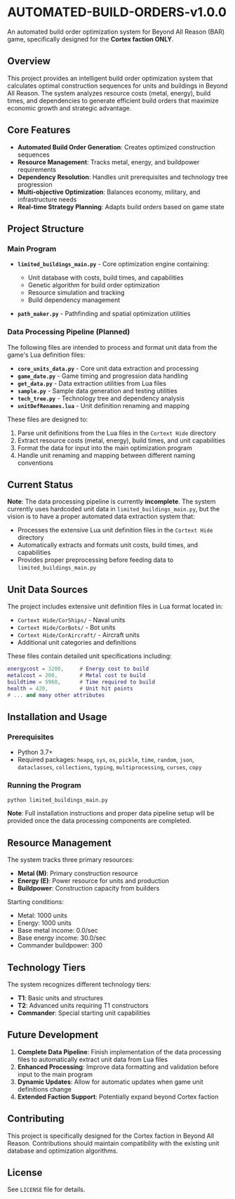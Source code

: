 # AUTOMATED-BUILD-ORDERS-v1.0.0

An automated build order optimization system for Beyond All Reason (BAR) game, specifically designed for the **Cortex faction ONLY**.

## Overview

This project provides an intelligent build order optimization system that calculates optimal construction sequences for units and buildings in Beyond All Reason. The system analyzes resource costs (metal, energy), build times, and dependencies to generate efficient build orders that maximize economic growth and strategic advantage.

## Core Features

- **Automated Build Order Generation**: Creates optimized construction sequences
- **Resource Management**: Tracks metal, energy, and buildpower requirements
- **Dependency Resolution**: Handles unit prerequisites and technology tree progression
- **Multi-objective Optimization**: Balances economy, military, and infrastructure needs
- **Real-time Strategy Planning**: Adapts build orders based on game state

## Project Structure

### Main Program
- **`limited_buildings_main.py`** - Core optimization engine containing:
  - Unit database with costs, build times, and capabilities
  - Genetic algorithm for build order optimization
  - Resource simulation and tracking
  - Build dependency management

- **`path_maker.py`** - Pathfinding and spatial optimization utilities

### Data Processing Pipeline (Planned)

The following files are intended to process and format unit data from the game's Lua definition files:

- **`core_units_data.py`** - Core unit data extraction and processing
- **`game_date.py`** - Game timing and progression data handling  
- **`get_data.py`** - Data extraction utilities from Lua files
- **`sample.py`** - Sample data generation and testing utilities
- **`tech_tree.py`** - Technology tree and dependency analysis
- **`unitDefRenames.lua`** - Unit definition renaming and mapping

These files are designed to:
1. Parse unit definitions from the Lua files in the `Cortext Hide` directory
2. Extract resource costs (metal, energy), build times, and unit capabilities
3. Format the data for input into the main optimization program
4. Handle unit renaming and mapping between different naming conventions

## Current Status

**Note**: The data processing pipeline is currently **incomplete**. The system currently uses hardcoded unit data in `limited_buildings_main.py`, but the vision is to have a proper automated data extraction system that:

- Processes the extensive Lua unit definition files in the `Cortext Hide` directory
- Automatically extracts and formats unit costs, build times, and capabilities
- Provides proper preprocessing before feeding data to `limited_buildings_main.py`

## Unit Data Sources

The project includes extensive unit definition files in Lua format located in:
- `Cortext Hide/CorShips/` - Naval units
- `Cortext Hide/CorBots/` - Bot units  
- `Cortext Hide/CorAircraft/` - Aircraft units
- Additional unit categories and definitions

These files contain detailed unit specifications including:
```lua
energycost = 3200,     # Energy cost to build
metalcost = 200,       # Metal cost to build  
buildtime = 5960,      # Time required to build
health = 420,          # Unit hit points
# ... and many other attributes
```

## Installation and Usage

### Prerequisites
- Python 3.7+
- Required packages: `heapq`, `sys`, `os`, `pickle`, `time`, `random`, `json`, `dataclasses`, `collections`, `typing`, `multiprocessing`, `curses`, `copy`

### Running the Program
```bash
python limited_buildings_main.py
```

**Note**: Full installation instructions and proper data pipeline setup will be provided once the data processing components are completed.

## Resource Management

The system tracks three primary resources:
- **Metal (M)**: Primary construction resource
- **Energy (E)**: Power resource for units and production
- **Buildpower**: Construction capacity from builders

Starting conditions:
- Metal: 1000 units
- Energy: 1000 units  
- Base metal income: 0.0/sec
- Base energy income: 30.0/sec
- Commander buildpower: 300

## Technology Tiers

The system recognizes different technology tiers:
- **T1**: Basic units and structures
- **T2**: Advanced units requiring T1 constructors
- **Commander**: Special starting unit capabilities

## Future Development

1. **Complete Data Pipeline**: Finish implementation of the data processing files to automatically extract unit data from Lua files
2. **Enhanced Processing**: Improve data formatting and validation before input to the main program
3. **Dynamic Updates**: Allow for automatic updates when game unit definitions change
4. **Extended Faction Support**: Potentially expand beyond Cortex faction

## Contributing

This project is specifically designed for the Cortex faction in Beyond All Reason. Contributions should maintain compatibility with the existing unit database and optimization algorithms.

## License

See `LICENSE` file for details.
